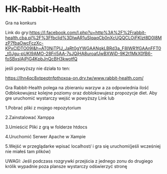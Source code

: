 # HK-Rabbit-Health
Gra na konkurs

Link do gry:https://l.facebook.com/l.php?u=http%3A%2F%2Frabbit-health.cba.pl%2F%3Ffbclid%3DIwAR1uSIqaqCb0nXcUQQCLOiFKIzt8D0l8MzP7fbaOwcFczXc-KPxClDTO09I&h=AT0NiTPIJ_JaRt0gYWGAANgkLBRd3a_F8IWR1fGAAnFFT0_t0Jgu-pUKI9AMO-28Fri5AA-7sJQjHA8uroafJwBXWjD-9K2t1MkX0fB6-foSBxsIAjPjG4KpbJnQcBH3kwotfQ

jeśli powyższy nie działa to ten:

https://lhn4qc8xtpeqtnfpthoxoa-on.drv.tw/www.rabbit-health.com/


Gra Rabbit-Health polega na zbieraniu warzyw a za odpowiednia ilość Odblokowujesz kolejne poziomy oraz doblokowujesz propozycje diet.
Aby gre uruchomić wystarczy wejść w powyższy Link lub

1.Pobrać pliki z mojego repozytorium


2.Zainstalować Xamppa


3.Umieścić Pliki z grą w folderze htdocs


4.Uruchomić Serwer Apache w Xampie


5.Wejść w przeglądarke wpisać localhost/ i gra się uruchomi(jeśli wcześniej nie miałeś tam plików)


UWAGI:
Jeśli podczass rozgrywki przejścia z jednego zonu do drugiego królik wypadnie poza plansze wystarczy odświerzyć stronę

